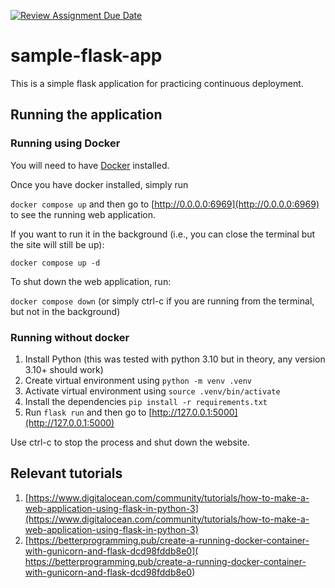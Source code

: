 [![Review Assignment Due Date](https://classroom.github.com/assets/deadline-readme-button-24ddc0f5d75046c5622901739e7c5dd533143b0c8e959d652212380cedb1ea36.svg)](https://classroom.github.com/a/CdDYOj_4)
# sample-flask-app

This is a simple flask application for practicing continuous deployment.

## Running the application

### Running using Docker

You will need to have [Docker](https://docs.docker.com/engine/install/) installed.

Once you have docker installed, simply run 

`docker compose up` and then go to [http://0.0.0.0:6969](http://0.0.0.0:6969) to see the running web application.

If you want to run it in the background (i.e., you can close the terminal but the site will still be up):

`docker compose up -d`

To shut down the web application, run:

`docker compose down` (or simply ctrl-c if you are running from the terminal, but not in the background)

### Running without docker

1. Install Python (this was tested with python 3.10 but in theory, any version 3.10+ should work)
2. Create virtual environment using `python -m venv .venv`
3. Activate virtual environment  using `source .venv/bin/activate`
4. Install the dependencies `pip install -r requirements.txt`
5. Run `flask run` and then go to [http://127.0.0.1:5000](http://127.0.0.1:5000)

Use ctrl-c to stop the process and shut down the website.

## Relevant tutorials

1. [https://www.digitalocean.com/community/tutorials/how-to-make-a-web-application-using-flask-in-python-3](https://www.digitalocean.com/community/tutorials/how-to-make-a-web-application-using-flask-in-python-3)
2. [https://betterprogramming.pub/create-a-running-docker-container-with-gunicorn-and-flask-dcd98fddb8e0]( https://betterprogramming.pub/create-a-running-docker-container-with-gunicorn-and-flask-dcd98fddb8e0)
